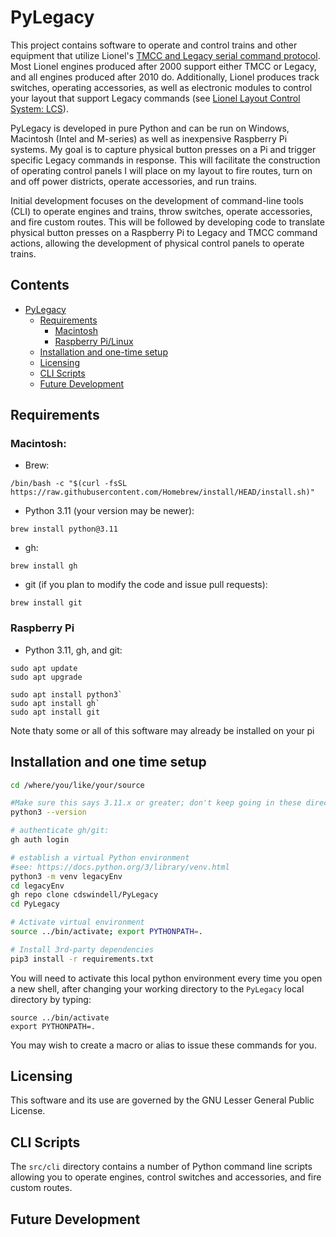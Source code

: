 # PyLegacy

This project contains software to operate and control trains and other equipment that utilize 
Lionel's [TMCC and Legacy serial command protocol](https://ogrforum.com/fileSendAction/fcType/0/fcOid/156701992259624343/filePointer/156701992265497355/fodoid/156701992265497351/LCS-LEGACY-Protocol-Spec-v1.21.pdf).
Most Lionel engines produced after 2000 support either TMCC or Legacy, and all engines produced after 2010 do.
Additionally, Lionel produces track switches, operating accessories, as well as electronic modules to control your
layout that support Legacy commands (see [Lionel Layout Control System: LCS](https://control.lionel.com/docs/lionel-layout-control-system-lcs/)).

PyLegacy is developed in pure Python and can be run on Windows, Macintosh (Intel and M-series) as well as 
inexpensive Raspberry Pi systems. My goal is to capture physical button presses on a Pi and trigger specific
Legacy commands in response. This will facilitate the construction of operating control panels I will place
on my layout to fire routes, turn on and off power districts, operate accessories, and run trains.

Initial development focuses on the development of command-line tools (CLI) to operate engines
and trains, throw switches, operate accessories, and fire custom routes. This will be followed by 
developing code to translate physical button presses on a Raspberry Pi to Legacy and TMCC command 
actions, allowing the development of physical control panels to operate trains.


## Contents
- [PyLegacy]()
  - [Requirements](#requirements)
    - [Macintosh](#macintosh)
    - [Raspberry Pi/Linux](#raspberry-pi)
  - [Installation and one-time setup](#installation-and-one-time-setup)
  - [Licensing](#licensing)
  - [CLI Scripts](#cli-scripts)
  - [Future Development](#future-development)

## Requirements

### Macintosh:

- Brew:

`/bin/bash -c "$(curl -fsSL https://raw.githubusercontent.com/Homebrew/install/HEAD/install.sh)"`

- Python 3.11 (your version may be newer):

`brew install python@3.11`

- gh:

`brew install gh`

- git (if you plan to modify the code and issue pull requests):

`brew install git`

### Raspberry Pi

- Python 3.11, gh, and git:

```
sudo apt update
sudo apt upgrade

sudo apt install python3`
sudo apt install gh`
sudo apt install git
```
Note thaty some or all of this software may already be installed on your pi

## Installation and one time setup

```zsh
cd /where/you/like/your/source

#Make sure this says 3.11.x or greater; don't keep going in these directions until it does
python3 --version

# authenticate gh/git:
gh auth login

# establish a virtual Python environment
#see: https://docs.python.org/3/library/venv.html
python3 -m venv legacyEnv
cd legacyEnv
gh repo clone cdswindell/PyLegacy
cd PyLegacy

# Activate virtual environment
source ../bin/activate; export PYTHONPATH=.

# Install 3rd-party dependencies
pip3 install -r requirements.txt

```

You will need to activate this local python environment every time you open a
new shell, after changing your working directory to the `PyLegacy` local directory by typing:

```
source ../bin/activate
export PYTHONPATH=.
```

You may wish to create a macro or alias to issue these commands for you.

## Licensing

This software and its use are governed by the GNU Lesser General Public License.

## CLI Scripts

The `src/cli` directory contains a number of Python command line scripts allowing 
you to operate engines, control switches and accessories, and fire custom routes.

## Future Development